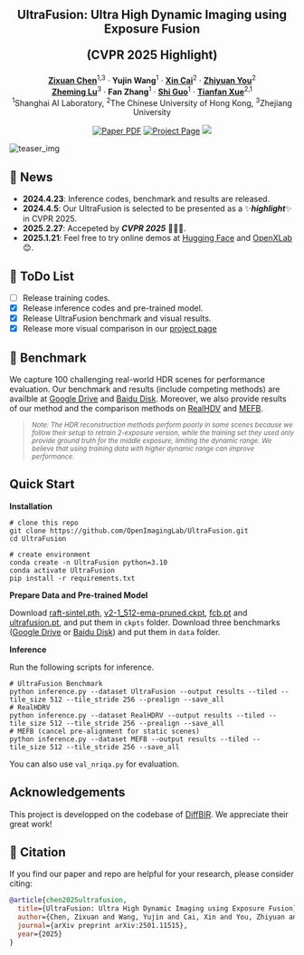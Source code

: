 <p align="center">

  <h2 align="center">
  UltraFusion: Ultra High Dynamic Imaging using Exposure Fusion

  (CVPR 2025 Highlight)
  </h2>
  <p align="center">
    <a href="https://scholar.google.com.hk/citations?user=pwixOhcAAAAJ&hl=zh-CN"><strong>Zixuan Chen</strong></a><sup>1,3</sup>
    ·
    <a><strong>Yujin Wang</strong></a><sup>1</sup>
    ·
    <a href="https://caixin98.github.io/"><strong>Xin Cai</strong></a><sup>2</sup>
    ·
    <a href="https://zhiyuanyou.github.io/"><strong>Zhiyuan You</strong></a><sup>2</sup>
    <br>
    <a href="https://person.zju.edu.cn/lzmhome"><strong>Zheming Lu</strong></a><sup>3</sup>
    ·
    <a><strong>Fan Zhang</strong></a><sup>1</sup>
    ·
    <a href="https://guoshi28.github.io/"><strong>Shi Guo</strong></a><sup>1</sup>
    ·
    <a href="https://tianfan.info/"><strong>Tianfan Xue</strong></a><sup>2,1</sup>
    <!-- <br> -->
    <br>
    <sup>1</sup>Shanghai AI Laboratory, <sup>2</sup>The Chinese University of Hong Kong, 
    <sup>3</sup>Zhejiang University  
    <br>
    <div align="center">
    <a href="https://arxiv.org/abs/2501.11515"><img src='https://img.shields.io/badge/arXiv-UltraFusion-red' alt='Paper PDF'></a>
    <a href='https://openimaginglab.github.io/UltraFusion/'><img src='https://img.shields.io/badge/Project_Page-UltraFusion-blue' alt='Project Page'></a>
    <a href='https://huggingface.co/spaces/iimmortall/UltraFusion'><img src='https://img.shields.io/badge/%F0%9F%A4%97%20Hugging%20Face-Spaces-yellow'></a>
    </div>
  </p>
</p>
  
![teaser_img](assets/teaser.png)

## :mega: News
- **2024.4.23**: Inference codes, benchmark and results are released.
- **2024.4.5**: Our UltraFusion is selected to be presented as a :sparkles:***highlight***:sparkles: in CVPR 2025.
- **2025.2.27**: Accepeted by ***CVPR 2025*** :tada::tada::tada:.
- **2025.1.21**: Feel free to try online demos at <a href="https://huggingface.co/spaces/iimmortall/UltraFusion">Hugging Face</a> and <a href="https://openxlab.org.cn/apps/detail/OpenImagingLab/UltraFusion">OpenXLab</a> :blush:.


## :memo: ToDo List
- [ ] Release training codes.
- [x] Release inference codes and pre-trained model. 
- [x] Release UltraFusion benchmark and visual results.
- [x] Release more visual comparison in our [project page](https://openimaginglab.github.io/UltraFusion/)

## :bridge_at_night: Benchmark
We capture 100 challenging real-world HDR scenes for performance evaluation. 
Our benchmark and results (include competing methods) are availble at [Google Drive](https://drive.google.com/drive/folders/18icr4A_0qGvwqehPhxH29hqJYO8HS6bi?usp=sharing) and [Baidu Disk](). 
Moreover, we also provide results of our method and the comparison methods on [RealHDV](https://github.com/yungsyu99/Real-HDRV) and [MEFB](https://github.com/xingchenzhang/MEFB).

> *<sub>Note: The HDR reconstruction methods perform poorly in some scenes because we follow their setup to retrain 2-exposure version, while the training set they used only provide ground truth for the middle exposure, limiting the dynamic range. We believe that using training data with higher dynamic range can improve performance.</sub>*

## Quick Start
**Installation**
```shell
# clone this repo
git clone https://github.com/OpenImagingLab/UltraFusion.git
cd UltraFusion

# create environment
conda create -n UltraFusion python=3.10
conda activate UltraFusion
pip install -r requirements.txt
```
**Prepare Data and Pre-trained Model**

Download [raft-sintel.pth](https://drive.google.com/drive/folders/1sWDsfuZ3Up38EUQt7-JDTT1HcGHuJgvT?usp=sharing), [v2-1_512-ema-pruned.ckpt](https://huggingface.co/stabilityai/stable-diffusion-2-1-base/blob/main/v2-1_512-ema-pruned.ckpt), [fcb.pt](https://huggingface.co/zxchen00/UltraFusion/blob/main/fcb.pt) and [ultrafusion.pt](https://huggingface.co/zxchen00/UltraFusion/blob/main/ultrafusion.pt), and put them in ```ckpts``` folder. Download three benchmarks ([Google Drive](https://drive.google.com/drive/folders/18icr4A_0qGvwqehPhxH29hqJYO8HS6bi?usp=sharing) or [Baidu Disk]()) and put them in ```data``` folder.

**Inference**

Run the following scripts for inference.
```shell
# UltraFusion Benchmark
python inference.py --dataset UltraFusion --output results --tiled --tile_size 512 --tile_stride 256 --prealign --save_all
# RealHDRV
python inference.py --dataset RealHDRV --output results --tiled --tile_size 512 --tile_stride 256 --prealign --save_all
# MEFB (cancel pre-alignment for static scenes)
python inference.py --dataset MEFB --output results --tiled --tile_size 512 --tile_stride 256 --save_all
```
You can also use ```val_nriqa.py``` for evaluation.




## Acknowledgements
This project is developped on the codebase of [DiffBIR](https://github.com/XPixelGroup/DiffBIR). We appreciate their great work! 

## :love_you_gesture: Citation
If you find our paper and repo are helpful for your research, please consider citing:
```BibTeX
@article{chen2025ultrafusion,
  title={UltraFusion: Ultra High Dynamic Imaging using Exposure Fusion},
  author={Chen, Zixuan and Wang, Yujin and Cai, Xin and You, Zhiyuan and Lu, Zheming and Zhang, Fan and Guo, Shi and Xue, Tianfan},
  journal={arXiv preprint arXiv:2501.11515},
  year={2025}
}
```
